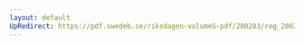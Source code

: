 ```yaml
---
layout: default
UpRedirect: https://pdf.swedeb.se/riksdagen-volumeG-pdf/200203/reg_200203/reg_200203_0146.pdf
---
```


